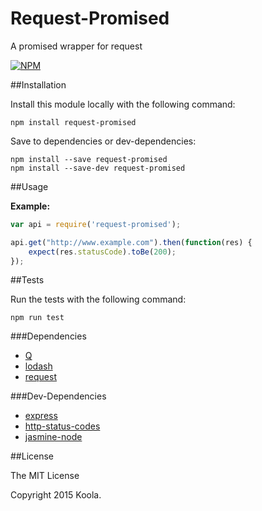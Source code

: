Request-Promised
==========

A promised wrapper for request

[![NPM](https://nodei.co/npm/request-promised.png)](https://nodei.co/npm/request-promised/)

##Installation

Install this module locally with the following command:
```shell
npm install request-promised
```

Save to dependencies or dev-dependencies:
```shell
npm install --save request-promised
npm install --save-dev request-promised
```

##Usage

**Example:**
```javascript
var api = require('request-promised');

api.get("http://www.example.com").then(function(res) {
    expect(res.statusCode).toBe(200);
});
```

##Tests

Run the tests with the following command:
```shell
npm run test
```

###Dependencies
* [Q](https://github.com/kriskowal/q)
* [lodash](https://github.com/lodash/lodash)
* [request](https://github.com/request/request)

###Dev-Dependencies
* [express](https://github.com/strongloop/express)
* [http-status-codes](https://github.com/prettymuchbryce/node-http-status.git)
* [jasmine-node](https://github.com/mhevery/jasmine-node)

##License

The MIT License

Copyright 2015 Koola.